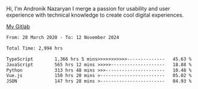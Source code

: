 Hi, I'm Andronik Nazaryan
I merge a passion for usability and user experience with technical knowledge to create cool digital experiences.

[My Gitlab](https://gitlab.com/anridev24)

<!--START_SECTION:waka-->

```txt
From: 28 March 2020 - To: 12 November 2024

Total Time: 2,994 hrs

TypeScript        1,366 hrs 5 mins>>>>>>>>>>>--------------   45.63 %
JavaScript        565 hrs 12 mins >>>>>--------------------   18.88 %
Python            313 hrs 48 mins >>>----------------------   10.48 %
Vue.js            150 hrs 20 mins >------------------------   05.02 %
JSON              147 hrs 28 mins >------------------------   04.93 %
```

<!--END_SECTION:waka-->
